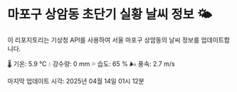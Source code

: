 
# 마포구 상암동 초단기 실황 날씨 정보 🌤️

이 리포지토리는 기상청 API를 사용하여 서울 마포구 상암동의 날씨 정보를 업데이트합니다. 

🌡️ 기온: 5.9 ℃
💧 강수량: 0 mm
💦 습도: 65 %
🌬️ 풍속: 2.7 m/s

마지막 업데이트 시각: 2025년 04월 14일 01시 12분    
